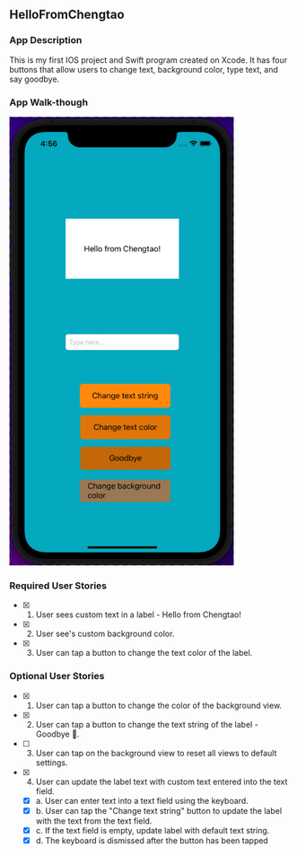 ##  HelloFromChengtao

### App Description
This is my first IOS project and Swift program created on Xcode. It has four buttons that allow users to change text, background color, type text, and say goodbye.

### App Walk-though
<img src= "https://github.com/TaoLyn838/codepath-prework/blob/main/prework/App%20walk-though.gif" width="400" height="800"> <br>

### Required User Stories
- [x] 1. User sees custom text in a label - Hello from Chengtao!
- [x] 2. User see's custom background color.
- [x] 3. User can tap a button to change the text color of the label.

### Optional User Stories
- [x] 1. User can tap a button to change the color of the background view.
- [x] 2. User can tap a button to change the text string of the label - Goodbye 👋.
- [ ] 3. User can tap on the background view to reset all views to default settings.
- [x] 4. User can update the label text with custom text entered into the text field.
   - [x] a. User can enter text into a text field using the keyboard.
   - [x] b. User can tap the "Change text string" button to update the label with the text from the text field.
   - [x] c. If the text field is empty, update label with default text string.
   - [x] d. The keyboard is dismissed after the button has been tapped
